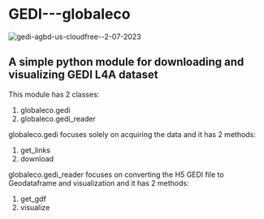 # GEDI---globaleco
![gedi-agbd-us-cloudfree--2-07-2023](https://github.com/user-attachments/assets/f3bdecc6-951d-4cb3-9cbb-81276e99f559)
## A simple python module for downloading and visualizing GEDI L4A dataset

This module has 2 classes:
1. globaleco.gedi
2. globaleco.gedi_reader

globaleco.gedi focuses solely on acquiring the data and it has 2 methods:
1. get_links
2. download

globaleco.gedi_reader focuses on converting the H5 GEDI file to Geodataframe and visualization and it has 2 methods:
1. get_gdf
2. visualize
